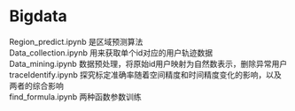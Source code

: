 # Bigdata
Region_predict.ipynb 是区域预测算法  
Data_collection.ipynb 用来获取单个id对应的用户轨迹数据  
Data_mining.ipynb 数据预处理，将原始id用户映射为自然数表示，删除异常用户  
traceIdentify.ipynb 探究标定准确率随着空间精度和时间精度变化的影响，以及两者的综合影响  
find_formula.ipynb 两种函数参数训练  

